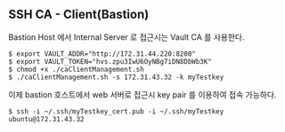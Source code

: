 
##  SSH CA - Client(Bastion)
 
Bastion Host 에서 Internal Server 로 접근시는 Vault CA 를 사용한다.

```console
$ export VAULT_ADDR="http://172.31.44.220:8200"
$ export VAULT_TOKEN="hvs.zpu3IwU6OyNBg7iDN8DbWb3K"
$ chmod +x ./caClientManagement.sh
$ ./caClientManagement.sh -s 172.31.43.32 -k myTestkey
```
 
이제 bastion 호스트에서 web 서버로 접근시 key pair 를 이용하여 접속 가능하다.

```console
$ ssh -i ~/.ssh/myTestkey_cert.pub -i ~/.ssh/myTestkey ubuntu@172.31.43.32
```